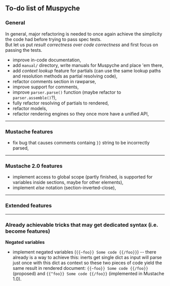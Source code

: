 ## To-do list of Muspyche

### General

In general, major refactoring is needed to once again achieve the simplicity the code had
before trying to pass spec tests.  
But let us put *result correctness over code correctness* and
first focus on passing the tests.

- improve in-code documentation,
- add `manual/` directory, write manuals for Muspyche and place 'em there,
- add *context lookup* feature for partials (can use the same lookup paths and resolution methods as partial resolving code),
- refactor comments section in rawparse,
- improve support for comments,
- improve `parser.parse()` function (maybe refactor to `parser.assemble()`?),
- fully refactor resolving of partials to rendered,
- refactor models,
- refactor rendering engines so they once more have a unified API,


----

### Mustache features

- fix bug that causes comments containg `}}` string to be incorrectly parsed,


----

### Mustache 2.0 features

- implement access to global scope (partly finished, is supported for variables inside sections, maybe for other elements),
- implement *else* notation (section-inverted-close),


----

### Extended features


----

### Already achievable tricks that may get dedicated syntax (i.e. become features)

**Negated variables**

- implement negated variables (`{{~foo}} Some code {{/foo}}`) -- there already is a way to achieve this:
  inerts get single dict as input will parse just once with this dict as context so these two pieces of code
  yield the same result in rendered document: `{{~foo}} Some code {{/foo}}` (proposed) and `{{^foo}} Some code {{/foo}}` (implemented in Mustache 1.0).

